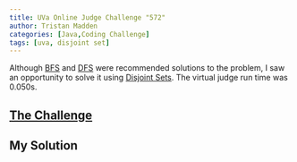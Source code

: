 ```yaml
---
title: UVa Online Judge Challenge "572"
author: Tristan Madden
categories: [Java,Coding Challenge]
tags: [uva, disjoint set]
---
```

Although <a href="https://en.wikipedia.org/wiki/Breadth-first_search">BFS</a> and <a
    href="https://en.wikipedia.org/wiki/Depth-first_search">DFS</a> were recommended solutions to the problem, I saw an
opportunity to solve it using <a href="https://en.wikipedia.org/wiki/Disjoint-set_data_structure">Disjoint Sets</a>. The
virtual judge run time was 0.050s.

<h2><a href="https://onlinejudge.org/index.php?option=com_onlinejudge&Itemid=8&category=7&page=show_problem&problem=513">The Challenge</a></h2>

<div class="iframe-wrapper-1-1">
    <object data="{{ site.url }}{{ site.baseurl }}/assets/pdf/572.pdf"></object>
</div>


<h2>My Solution</h2>
<script src="https://gist.github.com/Trimad/e0d1040c6c17ad48c6824a3aa44d457b.js"></script>